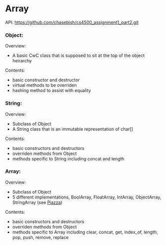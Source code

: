 # Array

API: https://github.com/chasebish/cs4500_assignment1_part2.git

### Object:
Overview:
- A basic CwC class that is supposed to sit at the top of the object heirarchy

Contents:
- basic constructor and destructor
- virtual methods to be overriden
- hashing method to assist with equality

### String:
Overview:
- Subclass of Object
- A String class that is an immutable representation of char[]

Contents:
- basic constructors and destructors
- overriden methods from Object
- methods specific to String including concat and length

### Array:
Overview:
- Subclass of Object
- 5 different implementations, BoolArray, FloatArray, IntArray, ObjectArray, StringArray (see [Piazza](https://piazza.com/class/k51bluky59n2jr?cid=331))

Contents:
- basic constructors and destructors
- overriden methods from Object
- methods specific to Array including clear, concat, get, index_of, length, pop, push, remove, replace